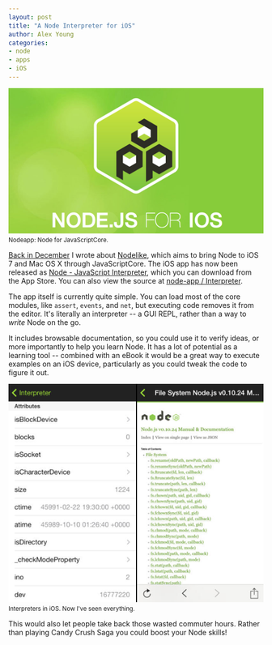 ```yaml
---
layout: post
title: "A Node Interpreter for iOS"
author: Alex Young
categories:
- node
- apps
- iOS
---
```



<div class="image">
  <img src="/images/posts/nodeapp2.png" alt="" />
  <small>Nodeapp: Node for JavaScriptCore.</small>
</div>

[Back in December](http://dailyjs.com/2013/12/04/node-roundup/) I wrote about [Nodelike](http://nodeapp.org/), which aims to bring Node to iOS 7 and Mac OS X through JavaScriptCore.  The iOS app has now been released as [Node - JavaScript Interpreter](https://itunes.apple.com/app/id793774475), which you can download from the App Store.  You can also view the source at [node-app / Interpreter](https://github.com/node-app/Interpreter).

The app itself is currently quite simple.  You can load most of the core modules, like `assert`, `events`, and `net`, but executing code removes it from the editor.  It's literally an interpreter -- a GUI REPL, rather than a way to _write_ Node on the go.

It includes browsable documentation, so you could use it to verify ideas, or more importantly to help you learn Node.  It has a lot of potential as a learning tool -- combined with an eBook it would be a great way to execute examples on an iOS device, particularly as you could tweak the code to figure it out.

<div class="image">
  <img src="/images/posts/nodeapp-screens.png" alt="" />
  <small>Interpreters in iOS.  Now I've seen everything.</small>
</div>

This would also let people take back those wasted commuter hours.  Rather than playing Candy Crush Saga you could boost your Node skills!
